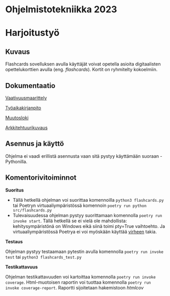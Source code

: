 # Ohjelmistotekniikka 2023

# Harjoitustyö
## Kuvaus
Flashcards sovelluksen avulla käyttäjät voivat opetella asioita digitaalisten opettelukorttien avulla (eng. *flashcards*). Kortit on ryhmitelty kokoelmiin. 



## Dokumentaatio
[Vaativuusmaarittely](https://github.com/platipus82/ot-harjoitustyo/blob/main/dokumentaatio/vaatimusmaarittely.md)

[Työaikakirjanpito](https://github.com/platipus82/ot-harjoitustyo/blob/main/dokumentaatio/tyoaikakirjanpito.md)

[Muutosloki](https://github.com/platipus82/ot-harjoitustyo/blob/main/dokumentaatio/changelog.md)

[Arkkitehtuurikuvaus](https://github.com/platipus82/ot-harjoitustyo/blob/main/dokumentaatio/arkkitehtuuri.MD)

## Asennus ja käyttö
Ohjelma ei vaadi erillistä asennusta vaan sitä pystyy käyttämään suoraan - Pythonilla. 

## Komentorivitoiminnot
**Suoritus**
- Tällä hetkellä ohjelman voi suorittaa komennoilla `python3 flashcards.py` tai Poetryn virtuaaliympäristössä komennoin `poetry run python src/flashcards.py`
- Tulevaisuudessa ohjelman pystyy suorittamaan komennolla `poetry run invoke start`. Tällä hetkellä se ei vielä ole mahdollista: kehitysympäristönä on Windows eikä siinä toimi pty=True vaihtoehto. Ja virtuaaliympäristössä Poetrya ei voi myöskään käyttää [virheen](https://github.com/platipus82/ot-harjoitustyo/blob/main/dokumentaatio/poetry_virhekuvaus.MD) takia. 

**Testaus**

Ohjelman pystyy testaamaan pytestin avulla komennolla `poetry run invoke test` tai `python3 flashcards_test.py`

**Testikattavuus**

Ohjelman testikattavuuden voi kartoittaa komennolla `poetry run invoke coverage`. Html-muotoisen raportin voi tuottaa komennolla `poetry run invoke coverage-report`. Raportti sijoitetaan hakemistoon _htmlcov_
